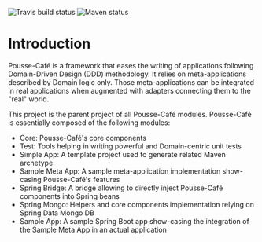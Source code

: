 ![Travis build status](https://travis-ci.org/pousse-cafe/pousse-cafe.svg?branch=master)
![Maven status](https://maven-badges.herokuapp.com/maven-central/org.pousse-cafe-framework/pousse-cafe/badge.svg)

# Introduction

Pousse-Café is a framework that eases the writing of applications following Domain-Driven Design (DDD) methodology.
It relies on meta-applications described by Domain logic only. Those meta-applications can be integrated in real
applications when augmented with adapters connecting them to the "real" world.

This project is the parent project of all Pousse-Café modules. Pousse-Café is essentially composed of the following
modules:

- Core: Pousse-Café's core components
- Test: Tools helping in writing powerful and Domain-centric unit tests
- Simple App: A template project used to generate related Maven archetype
- Sample Meta App: A sample meta-application implementation show-casing Pousse-Café's features
- Spring Bridge: A bridge allowing to directly inject Pousse-Café components into Spring beans
- Spring Mongo: Helpers and core components implementation relying on Spring Data Mongo DB
- Sample App: A sample Spring Boot app show-casing the integration of the Sample Meta App in an actual application
